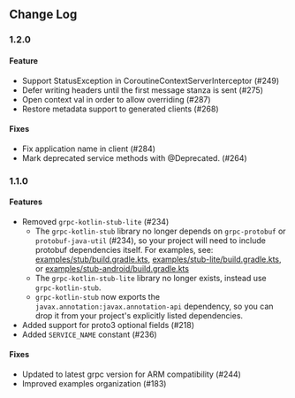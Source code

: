 ## Change Log

### 1.2.0

#### Feature

 - Support StatusException in CoroutineContextServerInterceptor (#249)
 - Defer writing headers until the first message stanza is sent (#275)
 - Open context val in order to allow overriding (#287)
 - Restore metadata support to generated clients (#268)

#### Fixes

 - Fix application name in client (#284)
 - Mark deprecated service methods with @Deprecated. (#264)

### 1.1.0

#### Features

- Removed `grpc-kotlin-stub-lite` (#234)
  - The `grpc-kotlin-stub` library no longer depends on `grpc-protobuf` or `protobuf-java-util` (#234), so your project will need
  to include protobuf dependencies itself. For examples, see:
  [examples/stub/build.gradle.kts](examples/stub/build.gradle.kts),
  [examples/stub-lite/build.gradle.kts](examples/stub-lite/build.gradle.kts), or
  [examples/stub-android/build.gradle.kts](examples/stub-android/build.gradle.kts)
  - The `grpc-kotlin-stub-lite` library no longer exists, instead use `grpc-kotlin-stub`.
  - `grpc-kotlin-stub` now exports the `javax.annotation:javax.annotation-api` dependency, so you can drop it from your project's explicitly listed dependencies.
 - Added support for proto3 optional fields (#218)
 - Added `SERVICE_NAME` constant (#236)

#### Fixes

 - Updated to latest grpc version for ARM compatibility (#244)
 - Improved examples organization (#183)
